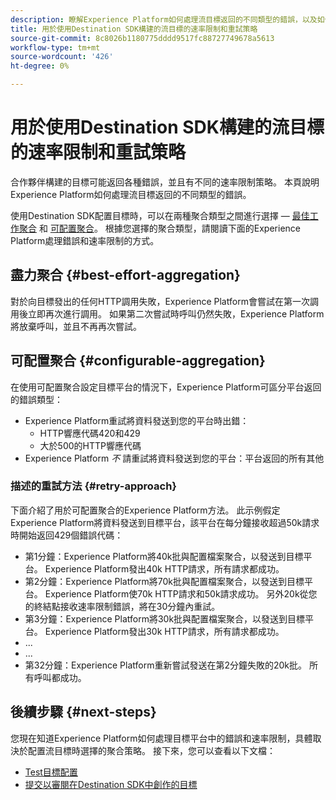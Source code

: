 ```yaml
---
description: 瞭解Experience Platform如何處理流目標返回的不同類型的錯誤，以及如何重試將資料發送到目標平台。
title: 用於使用Destination SDK構建的流目標的速率限制和重試策略
source-git-commit: 8c8026b1180775dddd9517fc88727749678a5613
workflow-type: tm+mt
source-wordcount: '426'
ht-degree: 0%

---
```


# 用於使用Destination SDK構建的流目標的速率限制和重試策略

合作夥伴構建的目標可能返回各種錯誤，並且有不同的速率限制策略。 本頁說明Experience Platform如何處理流目標返回的不同類型的錯誤。

使用Destination SDK配置目標時，可以在兩種聚合類型之間進行選擇 —  [最佳工作聚合](../functionality/destination-configuration/aggregation-policy.md#best-effort-aggregation) 和 [可配置聚合](../functionality/destination-configuration/aggregation-policy.md#configurable-aggregation)。 根據您選擇的聚合類型，請閱讀下面的Experience Platform處理錯誤和速率限制的方式。

## 盡力聚合 {#best-effort-aggregation}

對於向目標發出的任何HTTP調用失敗，Experience Platform會嘗試在第一次調用後立即再次進行調用。 如果第二次嘗試時呼叫仍然失敗，Experience Platform將放棄呼叫，並且不再再次嘗試。

## 可配置聚合 {#configurable-aggregation}

在使用可配置聚合設定目標平台的情況下，Experience Platform可區分平台返回的錯誤類型：

* Experience Platform重試將資料發送到您的平台時出錯：
   * HTTP響應代碼420和429
   * 大於500的HTTP響應代碼
* Experience Platform *不* 請重試將資料發送到您的平台：平台返回的所有其他

### 描述的重試方法 {#retry-approach}

下面介紹了用於可配置聚合的Experience Platform方法。 此示例假定Experience Platform將資料發送到目標平台，該平台在每分鐘接收超過50k請求時開始返回429個錯誤代碼：

* 第1分鐘：Experience Platform將40k批與配置檔案聚合，以發送到目標平台。 Experience Platform發出40k HTTP請求，所有請求都成功。
* 第2分鐘：Experience Platform將70k批與配置檔案聚合，以發送到目標平台。 Experience Platform使70k HTTP請求和50k請求成功。 另外20k從您的終結點接收速率限制錯誤，將在30分鐘內重試。
* 第3分鐘：Experience Platform將30k批與配置檔案聚合，以發送到目標平台。 Experience Platform發出30k HTTP請求，所有請求都成功。
* ...
* ...
* 第32分鐘：Experience Platform重新嘗試發送在第2分鐘失敗的20k批。 所有呼叫都成功。

## 後續步驟 {#next-steps}

您現在知道Experience Platform如何處理目標平台中的錯誤和速率限制，具體取決於配置流目標時選擇的聚合策略。 接下來，您可以查看以下文檔：

* [Test目標配置](../testing-api/streaming-destinations/streaming-destination-testing-overview.md)
* [提交以審閱在Destination SDK中創作的目標](../guides/submit-destination.md)
